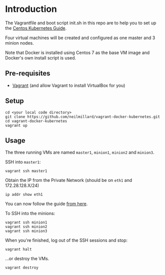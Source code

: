 Introduction
============

The Vagrantfile and boot script init.sh in this repo are to help you to set up
the [Centos Kubernetes Guide](https://kubernetes.io/docs/getting-started-guides/centos/centos_manual_config/).

Four virtual machines will be created and configured
as one master and 3 minion nodes.

Note that Docker is installed using Centos 7 as the base VM image and Docker's own
install script is used.

Pre-requisites
--------------
* [Vagrant](https://www.vagrantup.com/docs/installation/) (and allow Vagrant to install VirtualBox for you)

Setup
-----

    cd <your local code directory>
    git clone https://github.com/neilmillard/vagrant-docker-kubernetes.git
    cd vagrant-docker-kubernetes
    vagrant up

Usage
-----
The three running VMs are named ```master1```, ```minion1```, ```minion2``` and ```minion3```.

SSH into ```master1```:

    vagrant ssh master1

Obtain the IP from the Private Network (should be on ```eth1``` and 172.28.128.X/24)

    ip addr show eth1

You can now follow the guide [from here](https://kubernetes.io/docs/getting-started-guides/centos/centos_manual_config/).

To SSH into the minions:

    vagrant ssh minion1
    vagrant ssh minion2
    vagrant ssh minion3

When you're finished, log out of the SSH sessions and stop:

    vagrant halt

...or destroy the VMs.

    vagrant destroy
